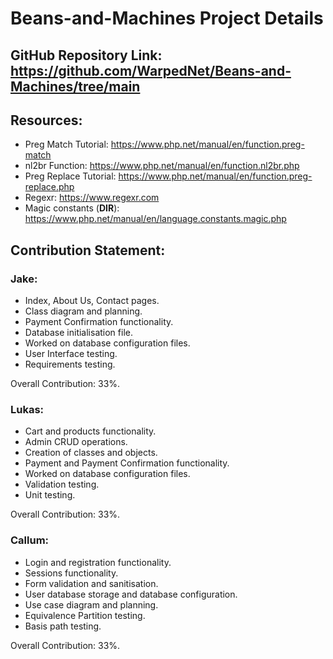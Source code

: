 # Beans-and-Machines Project Details
## GitHub Repository Link: https://github.com/WarpedNet/Beans-and-Machines/tree/main

## Resources:
- Preg Match Tutorial: https://www.php.net/manual/en/function.preg-match
- nl2br Function: https://www.php.net/manual/en/function.nl2br.php
- Preg Replace Tutorial: https://www.php.net/manual/en/function.preg-replace.php
- Regexr: https://www.regexr.com
- Magic constants (__DIR__): https://www.php.net/manual/en/language.constants.magic.php

## Contribution Statement:
### Jake:
- Index, About Us, Contact pages.
- Class diagram and planning.
- Payment Confirmation functionality.
- Database initialisation file.
- Worked on database configuration files.
- User Interface testing.
- Requirements testing.

Overall Contribution: 33%.

### Lukas:
- Cart and products functionality.
- Admin CRUD operations.
- Creation of classes and objects.
- Payment and Payment Confirmation functionality.
- Worked on database configuration files.
- Validation testing.
- Unit testing.

Overall Contribution: 33%.

### Callum:
- Login and registration functionality.
- Sessions functionality.
- Form validation and sanitisation.
- User database storage and database configuration.
- Use case diagram and planning.
- Equivalence Partition testing.
- Basis path testing.

Overall Contribution: 33%.
